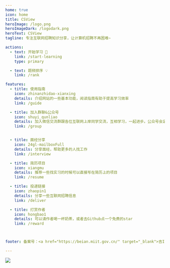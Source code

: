 ```yaml
---
home: true
icon: home
title: CSView
heroImage: /logo.png
heroImageDark: /logodark.png
heroText: CSView
tagline: 专注互联网招聘知识分享，让计算机招聘不再困难~

actions:
  - text: 开始学习 🧭
    link: /start-learning
    type: primary

  - text: 题频排序 💡
    link: /rank

features:
  - title: 使用指南
    icon: zhinanzhidao-xianxing
    details: 介绍网站的一些基本功能，阅读指南有助于提高学习效率
    link: /guide

  - title: 加入群聊&公众号
    icon: shuyi_qunliao
    details: 加入微信交流群跟各位互联网上岸同学交流，互相学习，一起进步。公众号会定期分享高质量面经解析
    link: /group


  - title: 面经分享
    icon: 24gl-mailboxFull
    details: 分享面经，帮助更多的人找工作
    link: /interview

  - title: 简历项目
    icon: xiangmu
    details: 推荐一些找实习的时候可以直接写在简历上的项目
    link: /resume

  - title: 投递链接
    icon: zhaopin1
    details: 分享一些互联网招聘信息
    link: /deliver

  - title: 打赏作者
    icon: hongbao1
    details: 可以请作者喝一杯奶茶，或者去Github点一个免费的star
    link: /reward



footer: 备案号：<a href="https://beian.miit.gov.cn/" target="_blank">吉ICP备2023000735号-2</a>

---
```



![](https://pic.imgdb.cn/item/63f7590ff144a01007a3baff.jpg)












